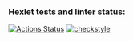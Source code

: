 ### Hexlet tests and linter status:
[![Actions Status](https://github.com/nekedio/java-project-lvl3/workflows/hexlet-check/badge.svg)](https://github.com/nekedio/java-project-lvl3/actions)
[![checkstyle](https://github.com/nekedio/java-project-lvl3/actions/workflows/checkstyle.yml/badge.svg)](https://github.com/nekedio/java-project-lvl3/actions/workflows/checkstyle.yml)
